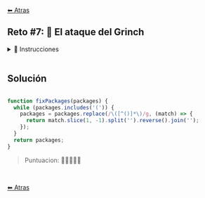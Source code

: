 [⬅ Atras](https://github.com/jdtb4/adventJS)


## Reto #7: 👹 El ataque del Grinch

<details>
    <summary>📝 Instrucciones</summary>
<br/>

¡El grinch 👹 ha pasado por el taller de Santa Claus! Y menudo desastre ha montado. Ha cambiado el orden de algunos paquetes, por lo que los envíos no se pueden realizar.

Por suerte, el elfo Pheralb ha detectado el patrón que ha seguido el grinch para desordenarlos. Nos ha escrito las reglas que debemos seguir para reordenar los paquetes. Las instrucciones que siguen son:

Recibirás un string que contiene letras y paréntesis.
Cada vez que encuentres un par de paréntesis, debes voltear el contenido dentro de ellos.
Si hay paréntesis anidados, resuelve primero los más internos.
Devuelve el string resultante con los paréntesis eliminados, pero con el contenido volteado correctamente.
Nos ha dejado algunos ejemplos:

```js

fixPackages('a(cb)de')
// ➞ "abcde"
// Volteamos "cb" dentro de los paréntesis

fixPackages('a(bc(def)g)h')
// ➞ "agdefcbh"
// 1º volteamos "def" → "fed", luego volteamos "bcfedg" → "gdefcb"

fixPackages('abc(def(gh)i)jk')
// ➞ "abcighfedjk"
// 1º volteamos "gh" → "hg", luego "defhgi" → "ighfed"

fixPackages('a(b(c))e')
// ➞ "acbe"
// 1º volteamos "c" → "c", luego "bc" → "cb"

```

</details>
<br/>

## Solución

```js

function fixPackages(packages) {
  while (packages.includes('(')) {
    packages = packages.replace(/\([^()]*\)/g, (match) => {
      return match.slice(1, -1).split('').reverse().join('');
    });
  }
  return packages;
}

```

>Puntuacion: 🌟🌟🌟🌟🌟

<br/>


[⬅ Atras](https://github.com/jdtb4/adventJS)